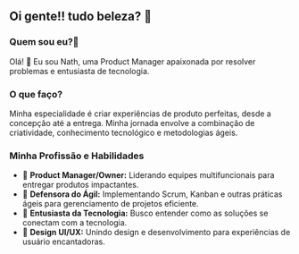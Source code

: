 ## Oi gente!! tudo beleza? 👋

### Quem sou eu?🚀
Olá! 👋 Eu sou Nath, uma Product Manager apaixonada por resolver problemas e entusiasta de tecnologia.

### O que faço?
Minha especialidade é criar experiências de produto perfeitas, desde a concepção até a entrega. Minha jornada envolve a combinação de criatividade, conhecimento tecnológico e metodologias ágeis.

### Minha Profissão e Habilidades
- 🎯 **Product Manager/Owner:** Liderando equipes multifuncionais para entregar produtos impactantes.
- 🔄 **Defensora do Ágil:** Implementando Scrum, Kanban e outras práticas ágeis para gerenciamento de projetos eficiente.
- 🚀 **Entusiasta da Tecnologia:** Busco entender como as soluções se conectam com a tecnologia.
- 🎨 **Design UI/UX:** Unindo design e desenvolvimento para experiências de usuário encantadoras.
